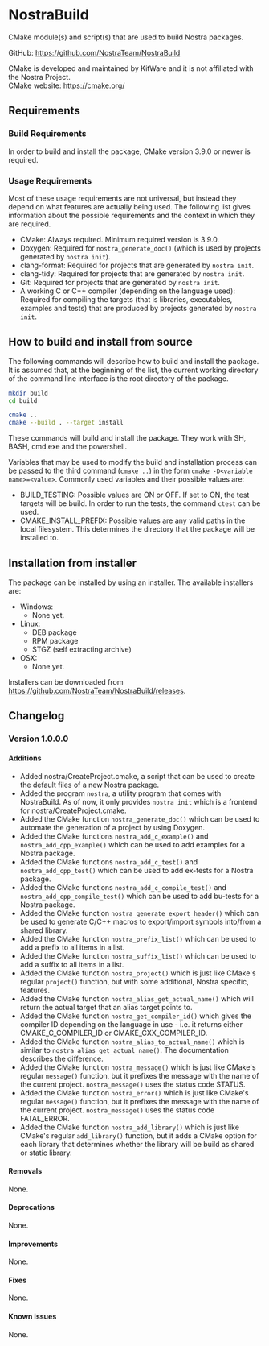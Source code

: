 # NostraBuild
CMake module(s) and script(s) that are used to build Nostra packages.

GitHub: https://github.com/NostraTeam/NostraBuild

CMake is developed and maintained by KitWare and it is not affiliated with the Nostra Project.  
CMake website: https://cmake.org/

## Requirements

### Build Requirements
In order to build and install the package, CMake version 3.9.0 or newer is required.

### Usage Requirements
Most of these usage requirements are not universal, but instead they depend on what features are actually being used. 
The following list gives information about the possible requirements and the context in which they are required. 

- CMake: Always required. Minimum required version is 3.9.0.
- Doxygen: Required for `nostra_generate_doc()` (which is used by projects generated by `nostra init`).
- clang-format: Required for projects that are generated by `nostra init`.
- clang-tidy: Required for projects that are generated by `nostra init`.
- Git: Required for projects that are generated by `nostra init`.
- A working C or C++ compiler (depending on the language used): Required for compiling the targets (that is libraries, 
  executables, examples and tests) that are produced by projects generated by `nostra init`.

## How to build and install from source
The following commands will describe how to build and install the package. It is assumed that, at the beginning of the 
list, the current working directory of the command line interface is the root directory of the package.

```bash
mkdir build
cd build

cmake ..
cmake --build . --target install
```

These commands will build and install the package. They work with SH, BASH, cmd.exe and the powershell.

Variables that may be used to modify the build and installation process can be passed to the third command (`cmake ..`)
in the form `cmake -D<variable name>=<value>`. Commonly used variables and their possible values are:
- BUILD_TESTING: Possible values are ON or OFF. If set to ON, the test targets will be build. In order to run the 
  tests, the command `ctest` can be used.
- CMAKE_INSTALL_PREFIX: Possible values are any valid paths in the local filesystem. This determines the directory that
  the package will be installed to.

## Installation from installer

The package can be installed by using an installer. The available installers are:

- Windows:
    - None yet.
- Linux:
    - DEB package
    - RPM package
    - STGZ (self extracting archive)
- OSX:
    - None yet.

Installers can be downloaded from https://github.com/NostraTeam/NostraBuild/releases.

## Changelog
### Version 1.0.0.0
#### Additions
- Added nostra/CreateProject.cmake, a script that can be used to create the default files of a new Nostra package.
- Added the program `nostra`, a utility program that comes with NostraBuild. As of now, it only provides `nostra init`
  which is a frontend for nostra/CreateProject.cmake.
- Added the CMake function `nostra_generate_doc()` which can be used to automate the generation of a project by using 
  Doxygen.
- Added the CMake functions `nostra_add_c_example()` and `nostra_add_cpp_example()` which can be used to add examples
  for a Nostra package.
- Added the CMake functions `nostra_add_c_test()` and `nostra_add_cpp_test()` which can be used to add ex-tests for a 
  Nostra package.
- Added the CMake functions `nostra_add_c_compile_test()` and `nostra_add_cpp_compile_test()` which can be used to add 
  bu-tests for a Nostra package.
- Added the CMake function `nostra_generate_export_header()` which can be used to generate C/C++ macros to export/import
  symbols into/from a shared library.
- Added the CMake function `nostra_prefix_list()` which can be used to add a prefix to all items in a list.
- Added the CMake function `nostra_suffix_list()` which can be used to add a suffix to all items in a list.
- Added the CMake function `nostra_project()` which is just like CMake's regular `project()` function, but with some
  additional, Nostra specific, features.
- Added the CMake function `nostra_alias_get_actual_name()` which will return the actual target that an alias target
  points to.
- Added the CMake function `nostra_get_compiler_id()` which gives the compiler ID depending on the language in use -
  i.e. it returns either CMAKE_C_COMPILER_ID or CMAKE_CXX_COMPILER_ID.
- Added the CMake function `nostra_alias_to_actual_name()` which is similar to `nostra_alias_get_actual_name()`. The
  documentation describes the difference.
- Added the CMake function `nostra_message()` which is just like CMake's regular `message()` function, but it prefixes
  the message with the name of the current project. `nostra_message()` uses the status code STATUS.
- Added the CMake function `nostra_error()` which is just like CMake's regular `message()` function, but it prefixes
  the message with the name of the current project. `nostra_message()` uses the status code FATAL_ERROR.
- Added the CMake function `nostra_add_library()` which is just like CMake's regular `add_library()` function, but it 
  adds a CMake option for each library that determines whether the library will be build as shared or static library.
#### Removals
None.
#### Deprecations
None.
#### Improvements
None.
#### Fixes
None.
#### Known issues
None.
